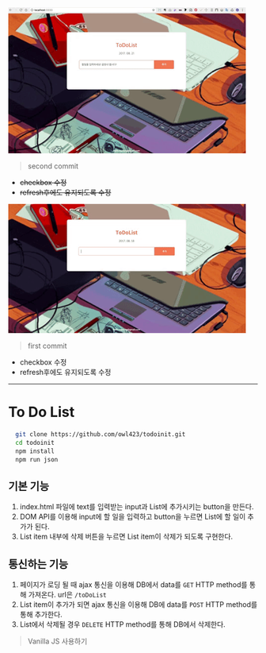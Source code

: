 <img src = "/docs/tk01_2.gif">

> second commit

- ~~checkbox 수정~~
- ~~refresh후에도 유지되도록 수정~~

<img src = "/docs/tk00.gif">

> first commit

- checkbox 수정
- refresh후에도 유지되도록 수정

<hr>

# To Do List

```bash
  git clone https://github.com/owl423/todoinit.git
  cd todoinit
  npm install
  npm run json
```

## 기본 기능

1. index.html 파일에 text를 입력받는 input과 List에 추가시키는 button을 만든다.
2. DOM API를 이용해 input에 할 일을 입력하고 button을 누르면 List에 할 일이 추가가 된다.
3. List item 내부에 삭제 버튼을 누르면 List item이 삭제가 되도록 구현한다.

## 통신하는 기능

1. 페이지가 로딩 될 때 ajax 통신을 이용해 DB에서 data를 `GET` HTTP method를 통해 가져온다. url은 `/toDoList`
2. List item이 추가가 되면 ajax 통신을 이용해 DB에 data를 `POST` HTTP method를 통해 추가한다.
3. List에서 삭제될 경우 `DELETE` HTTP method를 통해 DB에서 삭제한다.

> Vanilla JS 사용하기
